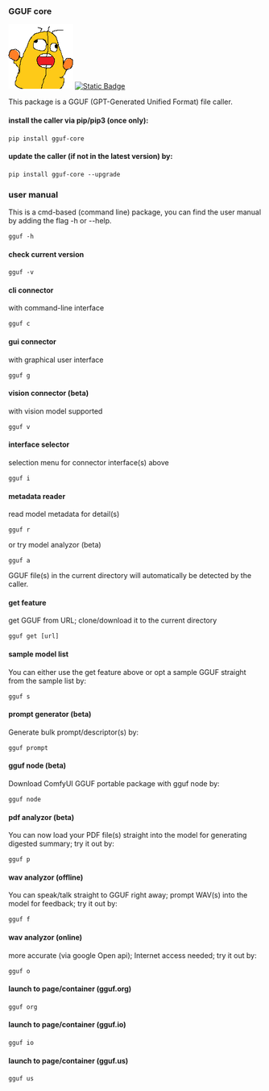 ### GGUF core
[<img src="https://raw.githubusercontent.com/calcuis/gguf-core/master/gguf.gif" width="128" height="128">](https://github.com/calcuis/gguf-core)
[![Static Badge](https://img.shields.io/badge/core-release-orange?logo=github)](https://github.com/calcuis/gguf-core/releases)

This package is a GGUF (GPT-Generated Unified Format) file caller.
#### install the caller via pip/pip3 (once only):
```
pip install gguf-core
```
#### update the caller (if not in the latest version) by:
```
pip install gguf-core --upgrade
```
### user manual
This is a cmd-based (command line) package, you can find the user manual by adding the flag -h or --help.
```
gguf -h
```
#### check current version
```
gguf -v
```
#### cli connector
with command-line interface
```
gguf c
```
#### gui connector
with graphical user interface
```
gguf g
```
#### vision connector (beta)
with vision model supported
```
gguf v
```
#### interface selector
selection menu for connector interface(s) above
```
gguf i
```
#### metadata reader
read model metadata for detail(s)
```
gguf r
```
or try model analyzor (beta)
```
gguf a
```
GGUF file(s) in the current directory will automatically be detected by the caller.
#### get feature
get GGUF from URL; clone/download it to the current directory
```
gguf get [url]
```
#### sample model list
You can either use the get feature above or opt a sample GGUF straight from the sample list by:
```
gguf s
```
#### prompt generator (beta)
Generate bulk prompt/descriptor(s) by:
```
gguf prompt
```
#### gguf node (beta)
Download ComfyUI GGUF portable package with gguf node by:
```
gguf node
```
#### pdf analyzor (beta)
You can now load your PDF file(s) straight into the model for generating digested summary; try it out by:
```
gguf p
```
#### wav analyzor (offline)
You can speak/talk straight to GGUF right away; prompt WAV(s) into the model for feedback; try it out by:
```
gguf f
```
#### wav analyzor (online)
more accurate (via google Open api); Internet access needed; try it out by:
```
gguf o
```
#### launch to page/container (gguf.org)
```
gguf org
```
#### launch to page/container (gguf.io)
```
gguf io
```
#### launch to page/container (gguf.us)
```
gguf us
```